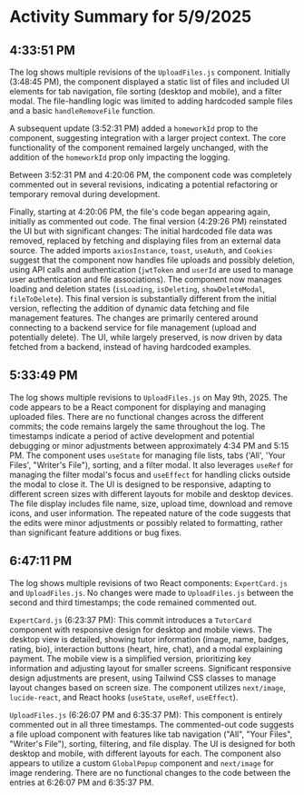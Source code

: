 # Activity Summary for 5/9/2025

## 4:33:51 PM
The log shows multiple revisions of the `UploadFiles.js` component.  Initially (3:48:45 PM), the component displayed a static list of files and included UI elements for tab navigation, file sorting (desktop and mobile), and a filter modal.  The file-handling logic was limited to adding hardcoded sample files and a basic `handleRemoveFile` function.

A subsequent update (3:52:31 PM) added a `homeworkId` prop to the component, suggesting integration with a larger project context.  The core functionality of the component remained largely unchanged, with the addition of the `homeworkId` prop only impacting the logging.

Between 3:52:31 PM and 4:20:06 PM, the component code was completely commented out in several revisions, indicating a potential refactoring or temporary removal during development.

Finally, starting at 4:20:06 PM, the file's code began appearing again, initially as commented out code. The final version (4:29:26 PM)  reinstated the UI  but with significant changes:  The initial hardcoded file data was removed, replaced by fetching and displaying files from an external data source. The added imports `axiosInstance`, `toast`, `useAuth`, and `Cookies`  suggest that the  component now handles file uploads and possibly deletion, using API calls and authentication (`jwtToken` and `userId` are used to manage user authentication and file associations).  The component now manages loading and deletion states (`isLoading`, `isDeleting`, `showDeleteModal`, `fileToDelete`).  This final version is substantially different from the initial version, reflecting the addition of dynamic data fetching and file management features.  The changes are primarily centered around connecting to a backend service for file management (upload and potentially delete).  The UI, while largely preserved, is now driven by data fetched from a backend, instead of having hardcoded examples.


## 5:33:49 PM
The log shows multiple revisions to `UploadFiles.js` on May 9th, 2025.  The code appears to be a React component for displaying and managing uploaded files.  There are no functional changes across the different commits; the code remains largely the same throughout the log. The timestamps indicate a period of active development and potential debugging or minor adjustments between approximately 4:34 PM and 5:15 PM.  The component uses `useState` for managing file lists, tabs ('All', 'Your Files', "Writer's File"), sorting, and a filter modal.  It also leverages `useRef` for managing the filter modal's focus and `useEffect` for handling clicks outside the modal to close it.  The UI is designed to be responsive, adapting to different screen sizes with different layouts for mobile and desktop devices. The file display includes file name, size, upload time, download and remove icons, and user information.  The repeated nature of the code suggests that the edits were minor adjustments or possibly related to formatting, rather than significant feature additions or bug fixes.


## 6:47:11 PM
The log shows multiple revisions of two React components: `ExpertCard.js` and `UploadFiles.js`.  No changes were made to `UploadFiles.js` between the second and third timestamps; the code remained commented out.

`ExpertCard.js` (6:23:37 PM): This commit introduces a `TutorCard` component with responsive design for desktop and mobile views. The desktop view is detailed, showing tutor information (image, name, badges, rating, bio),  interaction buttons (heart, hire, chat), and a modal explaining payment. The mobile view is a simplified version, prioritizing key information and adjusting layout for smaller screens.  Significant responsive design adjustments are present, using Tailwind CSS classes to manage layout changes based on screen size.  The component utilizes `next/image`, `lucide-react`, and React hooks (`useState`, `useRef`, `useEffect`).

`UploadFiles.js` (6:26:07 PM and 6:35:37 PM): This component is entirely commented out in all three timestamps. The commented-out code suggests a file upload component with features like tab navigation ("All", "Your Files", "Writer's File"), sorting, filtering, and file display. The UI is designed for both desktop and mobile, with different layouts for each. The component also appears to utilize a custom `GlobalPopup` component and `next/image` for image rendering.  There are no functional changes to the code between the entries at 6:26:07 PM and 6:35:37 PM.
